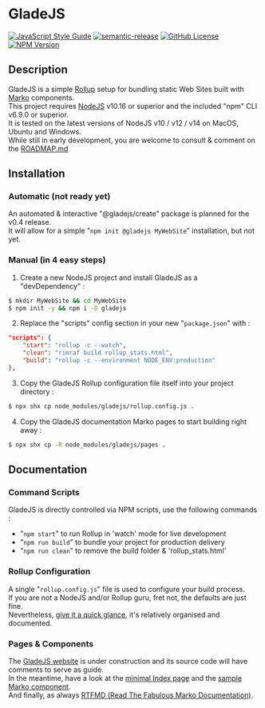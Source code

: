 # GladeJS

[![JavaScript Style Guide](https://img.shields.io/badge/code_style-standard-brightgreen.svg)](https://standardjs.com)
[![semantic-release](https://img.shields.io/badge/%20%20%F0%9F%93%A6%F0%9F%9A%80-semantic--release-e10079.svg)](https://github.com/semantic-release/semantic-release)
[![GitHub License](https://img.shields.io/github/license/gladejs/gladejs)](./LICENSE)
[![NPM Version](https://img.shields.io/npm/v/gladejs)](https://www.npmjs.com/package/gladejs)

## Description
GladeJS is a simple [Rollup](https://rollupjs.org/) setup for bundling static Web Sites built with [Marko](https://markojs.com/) components.<br />
This project requires [NodeJS](https://nodejs.org/) v10.16 or superior and the included "npm" CLI v6.9.0 or superior.<br />
It is tested on the latest versions of NodeJS v10 / v12 / v14 on MacOS, Ubuntu and Windows.<br />
While still in early development, you are welcome to consult & comment on the [ROADMAP.md](https://gist.github.com/gladejs/e7d680794bcead43e7f1e7d86ab21729)

## Installation

### Automatic (not ready yet)
An automated & interactive "@gladejs/create" package is planned for the v0.4 release.<br />
It will allow for a simple "`npm init @gladejs MyWebSite`" installation, but not yet.

### Manual (in 4 easy steps)

1. Create a new NodeJS project and install GladeJS as a "devDependency" :
```bash
$ mkdir MyWebSite && cd MyWebSite
$ npm init -y && npm i -D gladejs
```

2. Replace the "scripts" config section in your new "`package.json`" with :
```json
"scripts": {
    "start": "rollup -c --watch",
    "clean": "rimraf build rollup_stats.html",
    "build": "rollup -c --environment NODE_ENV:production"
},
```

3. Copy the GladeJS Rollup configuration file itself into your project directory :
```bash
$ npx shx cp node_modules/gladejs/rollup.config.js .
```

4. Copy the GladeJS documentation Marko pages to start building right away :
```bash
$ npx shx cp -R node_modules/gladejs/pages .
```

## Documentation

### Command Scripts
GladeJS is directly controlled via NPM scripts, use the following commands :
 - "`npm start`" to run Rollup in 'watch' mode for live development
 - "`npm run build`" to bundle your project for production delivery
 - "`npm run clean`" to remove the build folder & 'rollup_stats.html'

### Rollup Configuration
A single "`rollup.config.js`" file is used to configure your build process.<br />
If you are not a NodeJS and/or Rollup guru, fret not, the defaults are just fine.<br />
Nevertheless, [give it a quick glance](./rollup.config.js), it's relatively organised and documented.

### Pages & Components
The [GladeJS website](https://gladejs.com/) is under construction and its source code will have comments to serve as guide.<br />
In the meantime, have a look  at the [minimal Index page](./pages/index.marko) and the [sample Marko component](./pages/components/counter.marko).<br />
And finally, as always [RTFMD (Read The Fabulous Marko Documentation)](https://markojs.com/docs/getting-started/).
